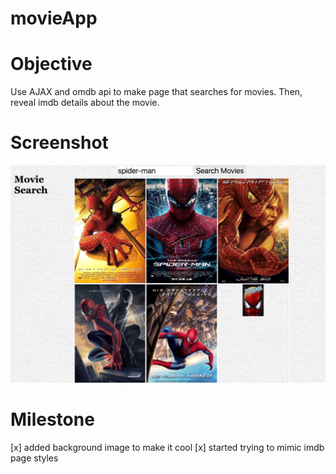 # movieApp


# Objective
Use AJAX and omdb api to make page that searches for movies. Then, reveal imdb details about the movie.

# Screenshot
![screenshot](ssmovieapp.png)

# Milestone
[x] added background image to make it cool
[x] started trying to mimic imdb page styles

